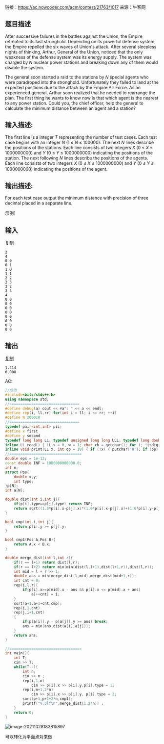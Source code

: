 链接：https://ac.nowcoder.com/acm/contest/21763/1017
来源：牛客网



## 题目描述

After successive failures in the battles against the Union, the Empire retreated to its last stronghold. Depending on its powerful defense system, the Empire repelled the six waves of Union's attack. After several sleepless nights of thinking, Arthur, General of the Union, noticed that the only weakness of the defense system was its energy supply. The system was charged by *N* nuclear power stations and breaking down any of them would disable the system.

The general soon started a raid to the stations by *N* special agents who were paradroped into the stronghold. Unfortunately they failed to land at the expected positions due to the attack by the Empire Air Force. As an experienced general, Arthur soon realized that he needed to rearrange the plan. The first thing he wants to know now is that which agent is the nearest to any power station. Could you, the chief officer, help the general to calculate the minimum distance between an agent and a station? 

## 输入描述:

The first line is a integer *T* representing the number of test cases.
Each test case begins with an integer *N* (1 ≤ *N* ≤ 100000).
The next *N* lines describe the positions of the stations. Each line consists of two integers *X* (0 ≤ *X* ≤ 1000000000) and *Y* (0 ≤ *Y* ≤ 1000000000) indicating the positions of the station.
The next following *N* lines describe the positions of the agents. Each line consists of two integers *X* (0 ≤ *X* ≤ 1000000000) and *Y* (0 ≤ *Y* ≤ 1000000000) indicating the positions of the agent. 　

## 输出描述:

For each test case output the minimum distance with precision of three decimal placed in a separate line.

示例1

## 输入

[复制](javascript:void(0);)

```
2
4
0 0
0 1
1 0
1 1
2 2
2 3
3 2
3 3
4
0 0
0 0
0 0
0 0
0 0
0 0
0 0
0 0
```

## 输出

[复制](javascript:void(0);)

```shell
1.414
0.000
```

AC:

```cpp
//分治
#include<bits/stdc++.h>
using namespace std;
//================================
#define debug(a) cout << #a": " << a << endl;
#define rep(i, ll,rr) for(int i = ll; i <= rr; ++i)
#define N 200010
//================================
typedef pair<int,int> pii;
#define x first
#define y second
typedef long long LL; typedef unsigned long long ULL; typedef long double LD;
inline LL read() { LL s = 0, w = 1; char ch = getchar(); for (; !isdigit(ch); ch = getchar()) if (ch == '-') w = -1; for (; isdigit(ch); ch = getchar())    s = (s << 1) + (s << 3) + (ch ^ 48); return s * w; }
inline void print(LL x, int op = 10) { if (!x) { putchar('0'); if (op)  putchar(op); return; }  char F[40]; LL tmp = x > 0 ? x : -x; if (x < 0)putchar('-');  int cnt = 0;    while (tmp > 0) { F[cnt++] = tmp % 10 + '0';     tmp /= 10; }    while (cnt > 0)putchar(F[--cnt]);    if (op) putchar(op); }
//================================= 
double eps = 1e-12;
const double INF = 1000000000000.0;
int n;
struct Pos{
    double x,y;
    int type;
}p[N];
int a[N];

double dist(int i,int j){
    if(p[i].type==p[j].type) return INF;
    return sqrt((1.0*p[i].x-p[j].x)*(1.0*p[i].x-p[j].x)+(1.0*p[i].y-p[j].y)*(1.0*p[i].y-p[j].y));
}

bool cmp(int i,int j){
    return p[i].y >= p[j].y;
}

bool cmp1(Pos A,Pos B){
	return A.x < B.x;
}

double merge_dist(int l,int r){
    if(r == l+1) return dist(l,r);
    if(r == l+2) return min(min(dist(l,l+1),dist(l+1,r)),dist(l,r));
    int mid = l + r >> 1;
    double ans = min(merge_dist(l,mid),merge_dist(mid+1,r));
    int cnt = 0;
    rep(i,l,r){
        if(p[i].x>=p[mid].x - ans && p[i].x <= p[mid].x + ans)
            a[++cnt] = i;
    }
    sort(a+1,a+1+cnt,cmp);
    rep(i,1,cnt)
    rep(j,i+1,cnt)
    {
        if(p[a[i]].y - p[a[j]].y >= ans) break;
        ans = min(ans,dist(a[i],a[j]));
    }
    return ans;
}

//=================================
int main(){
    int T;
    cin >> T;
    while(T--){
        int n;
        cin >> n ;
        rep(i,1,n)
            cin >> p[i].x >> p[i].y,p[i].type = 1;
        rep(i,n+1,2*n)
            cin >> p[i].x >> p[i].y, p[i].type = 2;
        sort(p+1,p+1+2*n,cmp1);
        printf("%.3lf\n",merge_dist(1,2*n)) ;
    }
	return 0;
}
```

![image-20211028183815897](C:\Users\Henry\AppData\Roaming\Typora\typora-user-images\image-20211028183815897.png)

可以转化为平面点对来做

